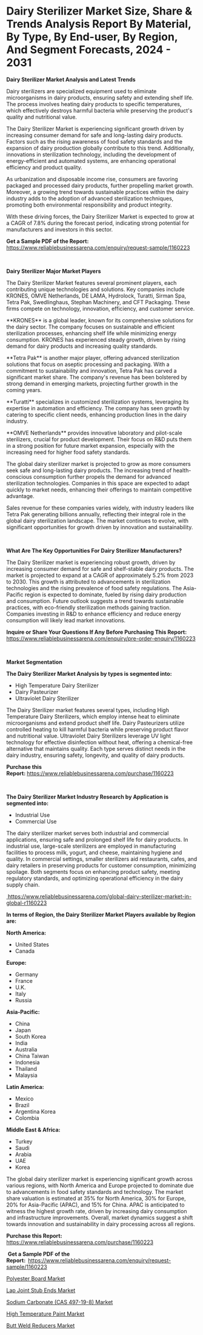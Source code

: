 <p><h1>Dairy Sterilizer Market Size, Share & Trends Analysis Report By Material, By Type, By End-user, By Region, And Segment Forecasts, 2024 - 2031</h1></p><p><strong>Dairy Sterilizer Market Analysis and Latest Trends</strong></p>
<p><p>Dairy sterilizers are specialized equipment used to eliminate microorganisms in dairy products, ensuring safety and extending shelf life. The process involves heating dairy products to specific temperatures, which effectively destroys harmful bacteria while preserving the product's quality and nutritional value. </p><p>The Dairy Sterilizer Market is experiencing significant growth driven by increasing consumer demand for safe and long-lasting dairy products. Factors such as the rising awareness of food safety standards and the expansion of dairy production globally contribute to this trend. Additionally, innovations in sterilization technology, including the development of energy-efficient and automated systems, are enhancing operational efficiency and product quality.</p><p>As urbanization and disposable income rise, consumers are favoring packaged and processed dairy products, further propelling market growth. Moreover, a growing trend towards sustainable practices within the dairy industry adds to the adoption of advanced sterilization techniques, promoting both environmental responsibility and product integrity. </p><p>With these driving forces, the Dairy Sterilizer Market is expected to grow at a CAGR of 7.8% during the forecast period, indicating strong potential for manufacturers and investors in this sector.</p></p>
<p><strong>Get a Sample PDF of the Report:&nbsp;</strong> <a href="https://www.reliablebusinessarena.com/enquiry/request-sample/1160223?utm_campaign=1912&utm_medium=2&utm_source=Github&utm_content=ia&utm_term=26122024&utm_id=dairy-sterilizer">https://www.reliablebusinessarena.com/enquiry/request-sample/1160223</a></p>
<p>&nbsp;</p>
<p><strong>Dairy Sterilizer Major Market Players</strong></p>
<p><p>The Dairy Sterilizer Market features several prominent players, each contributing unique technologies and solutions. Key companies include KRONES, OMVE Netherlands, DE LAMA, Hydrolock, Turatti, Sirman Spa, Tetra Pak, Swedlinghaus, Stephan Machinery, and CFT Packaging. These firms compete on technology, innovation, efficiency, and customer service.</p><p>**KRONES** is a global leader, known for its comprehensive solutions for the dairy sector. The company focuses on sustainable and efficient sterilization processes, enhancing shelf life while minimizing energy consumption. KRONES has experienced steady growth, driven by rising demand for dairy products and increasing quality standards.</p><p>**Tetra Pak** is another major player, offering advanced sterilization solutions that focus on aseptic processing and packaging. With a commitment to sustainability and innovation, Tetra Pak has carved a significant market share. The company's revenue has been bolstered by strong demand in emerging markets, projecting further growth in the coming years.</p><p>**Turatti** specializes in customized sterilization systems, leveraging its expertise in automation and efficiency. The company has seen growth by catering to specific client needs, enhancing production lines in the dairy industry. </p><p>**OMVE Netherlands** provides innovative laboratory and pilot-scale sterilizers, crucial for product development. Their focus on R&D puts them in a strong position for future market expansion, especially with the increasing need for higher food safety standards.</p><p>The global dairy sterilizer market is projected to grow as more consumers seek safe and long-lasting dairy products. The increasing trend of health-conscious consumption further propels the demand for advanced sterilization technologies. Companies in this space are expected to adapt quickly to market needs, enhancing their offerings to maintain competitive advantage. </p><p>Sales revenue for these companies varies widely, with industry leaders like Tetra Pak generating billions annually, reflecting their integral role in the global dairy sterilization landscape. The market continues to evolve, with significant opportunities for growth driven by innovation and sustainability.</p></p>
<p>&nbsp;</p>
<p><strong>What Are The Key Opportunities For Dairy Sterilizer Manufacturers?</strong></p>
<p><p>The Dairy Sterilizer market is experiencing robust growth, driven by increasing consumer demand for safe and shelf-stable dairy products. The market is projected to expand at a CAGR of approximately 5.2% from 2023 to 2030. This growth is attributed to advancements in sterilization technologies and the rising prevalence of food safety regulations. The Asia-Pacific region is expected to dominate, fueled by rising dairy production and consumption. Future outlook suggests a trend towards sustainable practices, with eco-friendly sterilization methods gaining traction. Companies investing in R&D to enhance efficiency and reduce energy consumption will likely lead market innovations.</p></p>
<p><strong>Inquire or Share Your Questions If Any Before Purchasing This Report:</strong> <a href="https://www.reliablebusinessarena.com/enquiry/pre-order-enquiry/1160223?utm_campaign=1912&utm_medium=2&utm_source=Github&utm_content=ia&utm_term=26122024&utm_id=dairy-sterilizer">https://www.reliablebusinessarena.com/enquiry/pre-order-enquiry/1160223</a></p>
<p>&nbsp;</p>
<p><strong>Market Segmentation</strong></p>
<p><strong>The Dairy Sterilizer Market Analysis by types is segmented into:</strong></p>
<p><ul><li>High Temperature Dairy Sterilizer</li><li>Dairy Pasteurizer</li><li>Ultraviolet Dairy Sterilizer</li></ul></p>
<p><p>The Dairy Sterilizer market features several types, including High Temperature Dairy Sterilizers, which employ intense heat to eliminate microorganisms and extend product shelf life. Dairy Pasteurizers utilize controlled heating to kill harmful bacteria while preserving product flavor and nutritional value. Ultraviolet Dairy Sterilizers leverage UV light technology for effective disinfection without heat, offering a chemical-free alternative that maintains quality. Each type serves distinct needs in the dairy industry, ensuring safety, longevity, and quality of dairy products.</p></p>
<p><strong>Purchase this Report:&nbsp;</strong><a href="https://www.reliablebusinessarena.com/purchase/1160223?utm_campaign=1912&utm_medium=2&utm_source=Github&utm_content=ia&utm_term=26122024&utm_id=dairy-sterilizer">https://www.reliablebusinessarena.com/purchase/1160223</a></p>
<p>&nbsp;</p>
<p><strong>The Dairy Sterilizer Market Industry Research by Application is segmented into:</strong></p>
<p><ul><li>Industrial Use</li><li>Commercial Use</li></ul></p>
<p><p>The dairy sterilizer market serves both industrial and commercial applications, ensuring safe and prolonged shelf life for dairy products. In industrial use, large-scale sterilizers are employed in manufacturing facilities to process milk, yogurt, and cheese, maintaining hygiene and quality. In commercial settings, smaller sterilizers aid restaurants, cafes, and dairy retailers in preserving products for customer consumption, minimizing spoilage. Both segments focus on enhancing product safety, meeting regulatory standards, and optimizing operational efficiency in the dairy supply chain.</p></p>
<p><a href="https://www.reliablebusinessarena.com/global-dairy-sterilizer-market-in-global-r1160223?utm_campaign=1912&utm_medium=2&utm_source=Github&utm_content=ia&utm_term=26122024&utm_id=dairy-sterilizer">&nbsp;https://www.reliablebusinessarena.com/global-dairy-sterilizer-market-in-global-r1160223</a></p>
<p><strong>In terms of Region, the Dairy Sterilizer Market Players available by Region are:</strong></p>
<p>
    <p> <strong> North America: </strong>
        <ul>
            <li>United States</li>
            <li>Canada</li>
        </ul>
        </p> 
    <p> <strong> Europe: </strong>
        <ul>
            <li>Germany</li>
            <li>France</li>
            <li>U.K.</li>
            <li>Italy</li>
            <li>Russia</li>
        </ul>
        </p> 
    <p> <strong> Asia-Pacific: </strong>
        <ul>
            <li>China</li>
            <li>Japan</li>
            <li>South Korea</li>
            <li>India</li>
            <li>Australia</li>
            <li>China Taiwan</li>
            <li>Indonesia</li>
            <li>Thailand</li>
            <li>Malaysia</li>
        </ul>
        </p> 
    <p> <strong> Latin America: </strong>
        <ul>
            <li>Mexico</li>
            <li>Brazil</li>
            <li>Argentina Korea</li>
            <li>Colombia</li>
        </ul>
        </p> 
    <p> <strong> Middle East & Africa: </strong>
        <ul>
            <li>Turkey</li>
            <li>Saudi</li>
            <li>Arabia</li>
            <li>UAE</li>
            <li>Korea</li>
        </ul>
    </p>
    </p>
<p><p>The global dairy sterilizer market is experiencing significant growth across various regions, with North America and Europe projected to dominate due to advancements in food safety standards and technology. The market share valuation is estimated at 35% for North America, 30% for Europe, 20% for Asia-Pacific (APAC), and 15% for China. APAC is anticipated to witness the highest growth rate, driven by increasing dairy consumption and infrastructure improvements. Overall, market dynamics suggest a shift towards innovation and sustainability in dairy processing across all regions.</p></p>
<p><strong>Purchase this Report: </strong><a href="https://www.reliablebusinessarena.com/purchase/1160223?utm_campaign=1912&utm_medium=2&utm_source=Github&utm_content=ia&utm_term=26122024&utm_id=dairy-sterilizer">https://www.reliablebusinessarena.com/purchase/1160223</a></p>
<p>&nbsp;<strong>Get a Sample PDF of the Report:&nbsp;&nbsp;</strong><a href="https://www.reliablebusinessarena.com/enquiry/request-sample/1160223?utm_campaign=1912&utm_medium=2&utm_source=Github&utm_content=ia&utm_term=26122024&utm_id=dairy-sterilizer">https://www.reliablebusinessarena.com/enquiry/request-sample/1160223</a></p>
<p><strong></strong></p>
<p><p><a href="https://www.linkedin.com/pulse/global-polyester-board-market-size-share-projected-58-cagr-growth-xsxef?utm_campaign=1912&utm_medium=2&utm_source=Github&utm_content=ia&utm_term=26122024&utm_id=dairy-sterilizer">Polyester Board Market</a></p><p><a href="https://www.linkedin.com/pulse/evaluating-current-future-growth-potential-lap-joint-stub-ends-qctge?utm_campaign=1912&utm_medium=2&utm_source=Github&utm_content=ia&utm_term=26122024&utm_id=dairy-sterilizer">Lap Joint Stub Ends Market</a></p><p><a href="https://github.com/globismark/Market-Research-Report-List-5/blob/main/sodium-carbonate-cas-497-19-8-market.md?utm_campaign=1912&utm_medium=2&utm_source=Github&utm_content=ia&utm_term=26122024&utm_id=dairy-sterilizer">Sodium Carbonate (CAS 497-19-8) Market</a></p><p><a href="https://www.linkedin.com/pulse/in-depth-high-temperature-paint-market-analysis-projected-119-xfgzf?utm_campaign=1912&utm_medium=2&utm_source=Github&utm_content=ia&utm_term=26122024&utm_id=dairy-sterilizer">High Temperature Paint Market</a></p><p><a href="https://www.linkedin.com/pulse/butt-weld-reducers-market-report-insights-from-industry-experts-7hrve?utm_campaign=1912&utm_medium=2&utm_source=Github&utm_content=ia&utm_term=26122024&utm_id=dairy-sterilizer">Butt Weld Reducers Market</a></p></p>